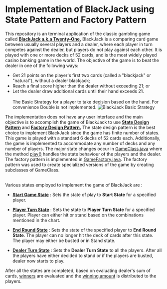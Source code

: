 # Implementation of BlackJack using State Pattern and Factory Pattern
This repository is an terminal application of the classic gambling game called **[BlackJack a.k.a Twenty-One.](https://en.wikipedia.org/wiki/Blackjack)** BlackJack is a comparing card game between usually several players and a dealer, 
where each player in turn competes against the dealer, but players do not play against each other. It is played with one or 
more decks of 52 cards, and is the most widely played casino banking game in the world. The objective of the game is to beat 
the dealer in one of the following ways:
  * Get 21 points on the player's first two cards (called a "blackjack" or "natural"), without a dealer blackjack;
  * Reach a final score higher than the dealer without exceeding 21; or
  * Let the dealer draw additional cards until their hand exceeds 21.
<br></br>
The Basic Strategy for a player to take decision based on the hand. For convenience Double is not implemented.
![BlackJack Basic Strategy](https://wizardofodds.com/blackjack/images/bj_2d_s17.gif)
  
The implementation does not have any user interface and the main objective is to accomplish the game of BlackJack to use **[State Design Pattern](https://en.wikipedia.org/wiki/State_pattern)** and **[Factory Design Pattern.](https://en.wikipedia.org/wiki/Factory_method_pattern)** The state design pattern is the best choice to implement BlackJack since the game has finite number of states. This game is played with a standard 6 decks of 52 cards each. Additionally, the game is implemented to accommodate any number of decks and any number of players. The major state changes occur in [GameClass.java](https://github.com/srijitravi94/BlackJack-State-Pattern/blob/master/src/main/java/edu/northeastern/ccs/cs5500/classes/GameClass.java) where the method [play()](https://github.com/srijitravi94/BlackJack-State-Pattern/blob/master/src/main/java/edu/northeastern/ccs/cs5500/classes/GameClass.java#L198) handles the state behaviour of the players and the dealer. The factory pattern is implemented in [GameFactory.java](https://github.com/srijitravi94/BlackJack-State-Pattern/blob/master/src/main/java/edu/northeastern/ccs/cs5500/classes/GameFactory.java). The factory pattern was used to create specialized versions of the game by creating subclasses of GameClass.
<br></br>

Various states employed to implement the game of BlackJack are : 
  * **[Start Game State](https://github.com/srijitravi94/BlackJack-State-Pattern/blob/master/src/main/java/edu/northeastern/ccs/cs5500/states/StartGameState.java)**  :  Sets the state of play to **Start State** for a specified player.
  
  * **[Player Turn State](https://github.com/srijitravi94/BlackJack-State-Pattern/blob/master/src/main/java/edu/northeastern/ccs/cs5500/states/PlayerTurnState.java)**  : Sets the state to **Player Turn State** for a specified player. Player can either hit or stand based on the combinations mentioned in the chart.
  
  * **[End Round State](https://github.com/srijitravi94/BlackJack-State-Pattern/blob/master/src/main/java/edu/northeastern/ccs/cs5500/states/EndRoundState.java)**  : Sets the state of the specified player to **End Round State**. The player can no longer hit the deck of cards after this state. The player may either be busted or in Stand state.
  
  * **[Dealer Turn State](https://github.com/srijitravi94/BlackJack-State-Pattern/blob/master/src/main/java/edu/northeastern/ccs/cs5500/states/DealerTurnState.java)**  : Sets the **Dealer Turn State** to all the players. After all the players have either decided to stand or if the players are busted, dealer now starts to play.
  
After all the states are completed, based on evaluating dealer's sum of cards, [winners](https://github.com/srijitravi94/BlackJack-State-Pattern/blob/master/src/main/java/edu/northeastern/ccs/cs5500/classes/GameClass.java#L620) are evaluated and the [winning amount](https://github.com/srijitravi94/BlackJack-State-Pattern/blob/master/src/main/java/edu/northeastern/ccs/cs5500/classes/GameClass.java#L650) is distributed to the players.
